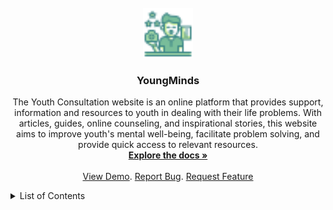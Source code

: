 <!-- PROJECT LOGO -->
<br />
<div align="center">
  <a href="https://github.com/nararyacodetechy/Capstone-Konsultasi-Remaja">
    <img src="images/favicon.png" alt="Logo" width="80" height="80">
  </a>

  <h3 align="center">YoungMinds</h3>

  <p align="center">
    The Youth Consultation website is an online platform that provides support, information and resources to youth in dealing with their life problems. With articles, guides, online counseling, and inspirational stories, this website aims to improve youth's mental well-being, facilitate problem solving, and provide quick access to relevant resources.
    <br />
    <a href="https://docs.google.com/document/d/1VZlZm6ylXzXYl9dQnZL7W3UpeZ2NqiEywgOiwRdFvb0/edit?usp=sharing">           <strong>Explore the docs »</strong></a>
    <br />
    <br />
    <a href="https://github.com/github_username/repo_name](https://github.com/nararyacodetechy/Capstone-Konsultasi-Remaja">View Demo</a>.
    <a href="https://github.com/nararyacodetechy/Capstone-Konsultasi-Remaja">Report Bug</a>.
    <a href="https://github.com/nararyacodetechy/Capstone-Konsultasi-Remaja">Request Feature</a>
  </p>
</div>

<!-- TABLE OF CONTENTS -->
<details>
  <summary>List of Contents</summary>
  <ol>
    <li>
      <a href="#about-the-project">About The Project</a>
      <ul>
        <li><a href="#built-with">Built With</a></li>
      </ul>
    </li>
    <li>
      <a href="#getting-started">Getting Started</a>
      <ul>
        <li><a href="#prerequisites">Prerequisites</a></li>
        <li><a href="#installation">Installation</a></li>
      </ul>
    </li>
    <li><a href="#usage">Usage</a></li>
    <li><a href="#roadmap">Roadmap</a></li>
    <li><a href="#contributor">Contributor</a></li>
    <li><a href="#license">License</a></li>
    <li><a href="#contact">Contact</a></li>
  </ol>
</details>

